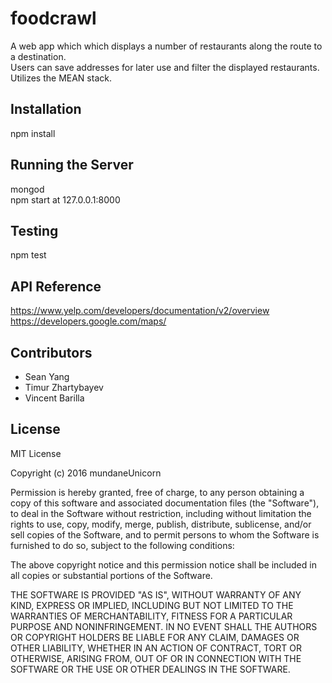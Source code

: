 foodcrawl
=====================
A web app which which displays a number of restaurants along the route to a destination.  
Users can save addresses for later use and filter the displayed restaurants.  
Utilizes the MEAN stack.

## Installation

npm install  

## Running the Server

mongod  
npm start
at 127.0.0.1:8000

## Testing

npm test

## API Reference

https://www.yelp.com/developers/documentation/v2/overview  
https://developers.google.com/maps/

## Contributors

* Sean Yang
* Timur Zhartybayev
* Vincent Barilla

## License

MIT License

Copyright (c) 2016 mundaneUnicorn

Permission is hereby granted, free of charge, to any person obtaining a copy
of this software and associated documentation files (the "Software"), to deal
in the Software without restriction, including without limitation the rights
to use, copy, modify, merge, publish, distribute, sublicense, and/or sell
copies of the Software, and to permit persons to whom the Software is
furnished to do so, subject to the following conditions:

The above copyright notice and this permission notice shall be included in all
copies or substantial portions of the Software.

THE SOFTWARE IS PROVIDED "AS IS", WITHOUT WARRANTY OF ANY KIND, EXPRESS OR
IMPLIED, INCLUDING BUT NOT LIMITED TO THE WARRANTIES OF MERCHANTABILITY,
FITNESS FOR A PARTICULAR PURPOSE AND NONINFRINGEMENT. IN NO EVENT SHALL THE
AUTHORS OR COPYRIGHT HOLDERS BE LIABLE FOR ANY CLAIM, DAMAGES OR OTHER
LIABILITY, WHETHER IN AN ACTION OF CONTRACT, TORT OR OTHERWISE, ARISING FROM,
OUT OF OR IN CONNECTION WITH THE SOFTWARE OR THE USE OR OTHER DEALINGS IN THE
SOFTWARE.
